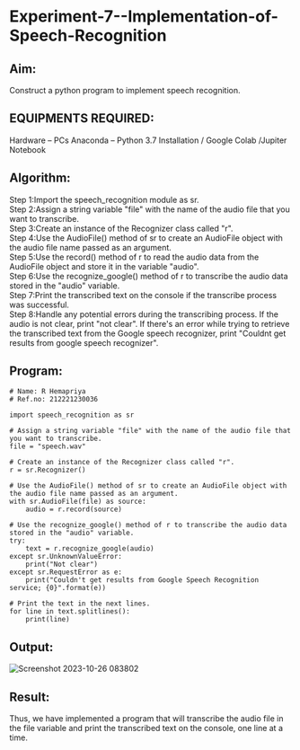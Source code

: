 # Experiment-7--Implementation-of-Speech-Recognition

## Aim:
 Construct a python program to implement speech recognition.
## EQUIPMENTS REQUIRED:
Hardware – PCs
Anaconda – Python 3.7 Installation / Google Colab /Jupiter Notebook
## Algorithm:
Step 1:Import the speech_recognition module as sr.<br>
Step 2:Assign a string variable "file" with the name of the audio file that you want to transcribe.<br>
Step 3:Create an instance of the Recognizer class called "r".<br>
Step 4:Use the AudioFile() method of sr to create an AudioFile object with the audio file name passed as an argument.<br>
Step 5:Use the record() method of r to read the audio data from the AudioFile object and store it in the variable "audio".<br>
Step 6:Use the recognize_google() method of r to transcribe the audio data stored in the "audio" variable.<br>
Step 7:Print the transcribed text on the console if the transcribe process was successful.<br>
Step 8:Handle any potential errors during the transcribing process. If the audio is not clear, print "not clear". If there's an error while trying to retrieve the transcribed text from the Google speech recognizer, print "Couldnt get results from google speech recognizer".<br>

## Program:
```
# Name: R Hemapriya
# Ref.no: 212221230036

import speech_recognition as sr

# Assign a string variable "file" with the name of the audio file that you want to transcribe.
file = "speech.wav"

# Create an instance of the Recognizer class called "r".
r = sr.Recognizer()

# Use the AudioFile() method of sr to create an AudioFile object with the audio file name passed as an argument.
with sr.AudioFile(file) as source:
    audio = r.record(source)

# Use the recognize_google() method of r to transcribe the audio data stored in the "audio" variable.
try:
    text = r.recognize_google(audio)
except sr.UnknownValueError:
    print("Not clear")
except sr.RequestError as e:
    print("Couldn't get results from Google Speech Recognition service; {0}".format(e))

# Print the text in the next lines.
for line in text.splitlines():
    print(line)
```
## Output:

![Screenshot 2023-10-26 083802](https://github.com/Hemapriya-2004/Experiment-5--Implementation-of-Speech-Recognition/assets/94184828/1fd69f56-831b-496c-b8c3-e13e467c24c4)

## Result:
Thus, we have implemented a program that will transcribe the audio file in the file variable and print the transcribed text on the console, one line at a time.
